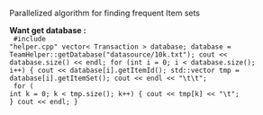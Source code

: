 Parallelized algorithm for finding frequent Item sets

<strong>Want get database :</strong><br/>
<code>
#include "helper.cpp"
vector< Transaction > database;
database = TeamHelper::getDatabase("datasource/10k.txt");
cout << database.size() << endl;
for (int i = 0; i < database.size(); i++) {
    cout << database[i].getItemId();
    std::vector<string> tmp = database[i].getItemSet();
    cout << endl << "\t\t";<br/>
    for ( int k = 0; k < tmp.size(); k++) {
        cout << tmp[k] << "\t";
    }
    cout << endl;
}
</code>